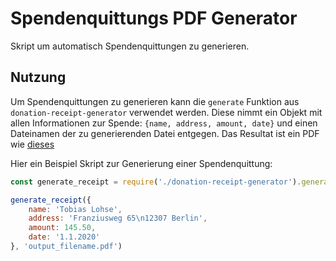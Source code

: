 # Spendenquittungs PDF Generator

Skript um automatisch Spendenquittungen zu generieren.

## Nutzung

Um Spendenquittungen zu generieren kann die `generate` Funktion aus `donation-receipt-generator` verwendet werden. Diese nimmt ein Objekt mit allen Informationen zur Spende: `{name, address, amount, date}` und einen Dateinamen der zu generierenden Datei entgegen. Das Resultat ist ein PDF wie [dieses](example.pdf)

Hier ein Beispiel Skript zur Generierung einer Spendenquittung:

```js
const generate_receipt = require('./donation-receipt-generator').generate

generate_receipt({
    name: 'Tobias Lohse',
    address: 'Franziusweg 65\n12307 Berlin',
    amount: 145.50,
    date: '1.1.2020'
}, 'output_filename.pdf')
```
